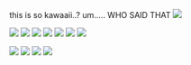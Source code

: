 this is so kawaaii..? um..... WHO SAID THAT
![](https://media.discordapp.net/attachments/1165107662422298726/1210653279919546449/Untitled3111_20240223132333.png?ex=65eb57ba&is=65d8e2ba&hm=933f14072f192af46616acd4255f5026c1be704b08c09c3dde88d6f553fc9d8c&) 

![](https://wilardo.crd.co/assets/images/gallery16/e266f63b.png?v=b62e9456) ![](https://wilardo.crd.co/assets/images/gallery16/c0252777.png?v=b62e9456) ![](https://wilardo.crd.co/assets/images/gallery11/921519c9.png?v=b62e9456) ![](https://wilardo.crd.co/assets/images/gallery11/c9dadc8d.png?v=b62e9456) ![](https://wilardo.crd.co/assets/images/gallery11/da62a549.png?v=b62e9456) ![](https://wilardo.crd.co/assets/images/gallery11/4bbface2.png?v=b62e9456) ![](https://wilardo.crd.co/assets/images/gallery11/2e6c3d7e.png?v=b62e9456) 

![](https://wilardo.crd.co/assets/images/gallery25/7fc3f56a.gif?v=b62e9456) ![](https://wilardo.crd.co/assets/images/gallery26/66301f88.gif?v=b62e9456) ![](https://wilardo.crd.co/assets/images/gallery19/1b122a72.gif?v=b62e9456) ![](https://wilardo.crd.co/assets/images/gallery01/4f52f573.gif?v=b62e9456) 
